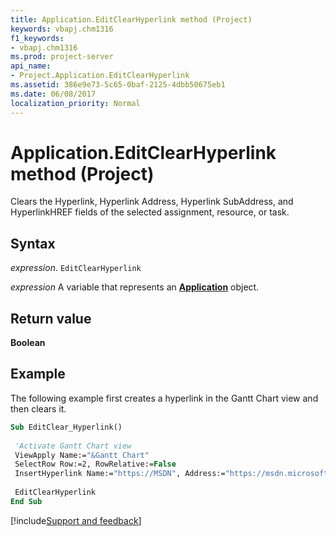 ```yaml
---
title: Application.EditClearHyperlink method (Project)
keywords: vbapj.chm1316
f1_keywords:
- vbapj.chm1316
ms.prod: project-server
api_name:
- Project.Application.EditClearHyperlink
ms.assetid: 386e9e73-5c65-0baf-2125-4dbb50675eb1
ms.date: 06/08/2017
localization_priority: Normal
---
```



# Application.EditClearHyperlink method (Project)

Clears the Hyperlink, Hyperlink Address, Hyperlink SubAddress, and HyperlinkHREF fields of the selected assignment, resource, or task.


## Syntax

_expression_. `EditClearHyperlink`

_expression_ A variable that represents an **[Application](Project.Application.md)** object.


## Return value

 **Boolean**


## Example

The following example first creates a hyperlink in the Gantt Chart view and then clears it.


```vb
Sub EditClear_Hyperlink() 
 
 'Activate Gantt Chart view 
 ViewApply Name:="&Gantt Chart" 
 SelectRow Row:=2, RowRelative:=False 
 InsertHyperlink Name:="https://MSDN", Address:="https://msdn.microsoft.com/", SubAddress:="", ScreenTip:="" 
 
 EditClearHyperlink 
End Sub
```

[!include[Support and feedback](~/includes/feedback-boilerplate.md)]